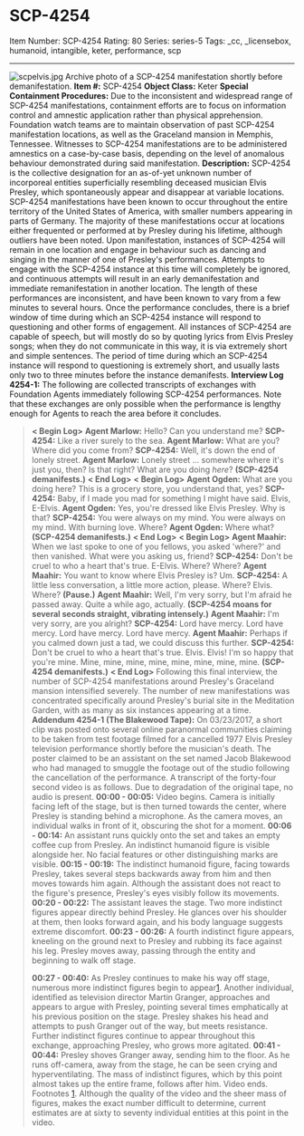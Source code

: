 # SCP-4254
Item Number: SCP-4254
Rating: 80
Series: series-5
Tags: _cc, _licensebox, humanoid, intangible, keter, performance, scp

---

![scpelvis.jpg](https://scp-wiki.wdfiles.com/local--files/scp-4254/scpelvis.jpg)
Archive photo of a SCP-4254 manifestation shortly before demanifestation.
**Item #:** SCP-4254
**Object Class:** Keter
**Special Containment Procedures:** Due to the inconsistent and widespread range of SCP-4254 manifestations, containment efforts are to focus on information control and amnestic application rather than physical apprehension. Foundation watch teams are to maintain observation of past SCP-4254 manifestation locations, as well as the Graceland mansion in Memphis, Tennessee.
Witnesses to SCP-4254 manifestations are to be administered amnestics on a case-by-case basis, depending on the level of anomalous behaviour demonstrated during said manifestation.
**Description:** SCP-4254 is the collective designation for an as-of-yet unknown number of incorporeal entities superficially resembling deceased musician Elvis Presley, which spontaneously appear and disappear at variable locations. SCP-4254 manifestations have been known to occur throughout the entire territory of the United States of America, with smaller numbers appearing in parts of Germany. The majority of these manifestations occur at locations either frequented or performed at by Presley during his lifetime, although outliers have been noted.
Upon manifestation, instances of SCP-4254 will remain in one location and engage in behaviour such as dancing and singing in the manner of one of Presley's performances. Attempts to engage with the SCP-4254 instance at this time will completely be ignored, and continuous attempts will result in an early demanifestation and immediate remanifestation in another location. The length of these performances are inconsistent, and have been known to vary from a few minutes to several hours.
Once the performance concludes, there is a brief window of time during which an SCP-4254 instance will respond to questioning and other forms of engagement. All instances of SCP-4254 are capable of speech, but will mostly do so by quoting lyrics from Elvis Presley songs; when they do not communicate in this way, it is via extremely short and simple sentences. The period of time during which an SCP-4254 instance will respond to questioning is extremely short, and usually lasts only two to three minutes before the instance demanifests.
**Interview Log 4254-1:**
The following are collected transcripts of exchanges with Foundation Agents immediately following SCP-4254 performances. Note that these exchanges are only possible when the performance is lengthy enough for Agents to reach the area before it concludes.
> **< Begin Log>**
> **Agent Marlow:** Hello? Can you understand me?
> **SCP-4254:** Like a river surely to the sea.
> **Agent Marlow:** What are you? Where did you come from?
> **SCP-4254:** Well, it's down the end of lonely street.
> **Agent Marlow:** Lonely street … somewhere where it's just you, then? Is that right? What are you doing _here_?
> **(SCP-4254 demanifests.)**
> **< End Log>**
> **< Begin Log>**
> **Agent Ogden:** What are you doing here? This is a grocery store, you understand that, yes?
> **SCP-4254:** Baby, if I made you mad for something I might have said. Elvis, E-Elvis.
> **Agent Ogden:** Yes, you're dressed like Elvis Presley. Why is that?
> **SCP-4254:** You were always on my mind. You were always on my mind. With burning love. Where?
> **Agent Ogden:** Where what?
> **(SCP-4254 demanifests.)**
> **< End Log>**
> **< Begin Log>**
> **Agent Maahir:** When we last spoke to one of you fellows, you asked 'where?' and then vanished. What were you asking us, friend?
> **SCP-4254:** Don't be cruel to who a heart that's true. E-Elvis. Where? Where?
> **Agent Maahir:** You want to know where Elvis Presley is? Um.
> **SCP-4254:** A little less conversation, a little more action, please. Where? Elvis. Where?
> **(Pause.)**
> **Agent Maahir:** Well, I'm very sorry, but I'm afraid he passed away. Quite a while ago, actually.
> **(SCP-4254 moans for several seconds straight, vibrating intensely.)**
> **Agent Maahir:** I'm very sorry, are you alright?
> **SCP-4254:** Lord have mercy. Lord have mercy. Lord have mercy. Lord have mercy.
> **Agent Maahir:** Perhaps if you calmed down just a tad, we could discuss this further.
> **SCP-4254:** Don't be cruel to who a heart that's true. Elvis. Elvis! I'm so happy that you're mine. Mine, mine, mine, mine, mine, mine, mine, mine.
> **(SCP-4254 demanifests.)**
> **< End Log>**
Following this final interview, the number of SCP-4254 manifestations around Presley's Graceland mansion intensified severely. The number of new manifestations was concentrated specifically around Presley's burial site in the Meditation Garden, with as many as six instances appearing at a time.
**Addendum 4254-1 (The Blakewood Tape):**
On 03/23/2017, a short clip was posted onto several online paranormal communities claiming to be taken from test footage filmed for a cancelled 1977 Elvis Presley television performance shortly before the musician's death.
The poster claimed to be an assistant on the set named Jacob Blakewood who had managed to smuggle the footage out of the studio following the cancellation of the performance.
A transcript of the forty-four second video is as follows. Due to degradation of the original tape, no audio is present.
> **00:00 - 00:05:** Video begins. Camera is initially facing left of the stage, but is then turned towards the center, where Presley is standing behind a microphone. As the camera moves, an individual walks in front of it, obscuring the shot for a moment.
> **00:06 - 00:14:** An assistant runs quickly onto the set and takes an empty coffee cup from Presley. An indistinct humanoid figure is visible alongside her. No facial features or other distinguishing marks are visible.
> **00:15 - 00:19:** The indistinct humanoid figure, facing towards Presley, takes several steps backwards away from him and then moves towards him again. Although the assistant does not react to the figure's presence, Presley's eyes visibly follow its movements.
> **00:20 - 00:22:** The assistant leaves the stage. Two more indistinct figures appear directly behind Presley. He glances over his shoulder at them, then looks forward again, and his body language suggests extreme discomfort.
> **00:23 - 00:26:** A fourth indistinct figure appears, kneeling on the ground next to Presley and rubbing its face against his leg. Presley moves away, passing through the entity and beginning to walk off stage.  
>    
>  **00:27 - 00:40:** As Presley continues to make his way off stage, numerous more indistinct figures begin to appear[1](javascript:;). Another individual, identified as television director Martin Granger, approaches and appears to argue with Presley, pointing several times emphatically at his previous position on the stage. Presley shakes his head and attempts to push Granger out of the way, but meets resistance. Further indistinct figures continue to appear throughout this exchange, approaching Presley, who grows more agitated.
> **00:41 - 00:44:** Presley shoves Granger away, sending him to the floor. As he runs off-camera, away from the stage, he can be seen crying and hyperventilating. The mass of indistinct figures, which by this point almost takes up the entire frame, follows after him. Video ends.
Footnotes
[1](javascript:;). Although the quality of the video and the sheer mass of figures, makes the exact number difficult to determine, current estimates are at sixty to seventy individual entities at this point in the video.